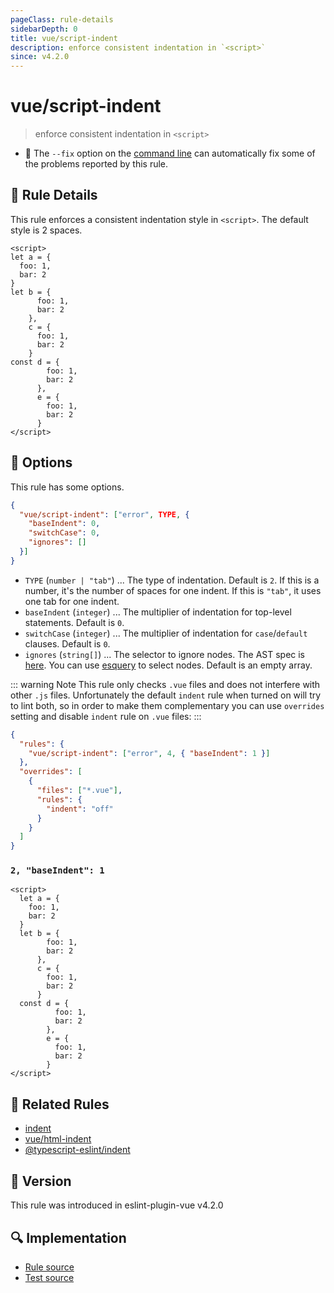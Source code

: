 ```yaml
---
pageClass: rule-details
sidebarDepth: 0
title: vue/script-indent
description: enforce consistent indentation in `<script>`
since: v4.2.0
---
```

# vue/script-indent

> enforce consistent indentation in `<script>`

- :wrench: The `--fix` option on the [command line](https://eslint.org/docs/user-guide/command-line-interface#fixing-problems) can automatically fix some of the problems reported by this rule.

## :book: Rule Details

This rule enforces a consistent indentation style in `<script>`. The default style is 2 spaces.

<eslint-code-block fix :rules="{'vue/script-indent': ['error']}">

```vue
<script>
let a = {
  foo: 1,
  bar: 2
}
let b = {
      foo: 1,
      bar: 2
    },
    c = {
      foo: 1,
      bar: 2
    }
const d = {
        foo: 1,
        bar: 2
      },
      e = {
        foo: 1,
        bar: 2
      }
</script>
```

</eslint-code-block>

## :wrench: Options

This rule has some options.

```json
{
  "vue/script-indent": ["error", TYPE, {
    "baseIndent": 0,
    "switchCase": 0,
    "ignores": []
  }]
}
```

- `TYPE` (`number | "tab"`) ... The type of indentation. Default is `2`. If this is a number, it's the number of spaces for one indent. If this is `"tab"`, it uses one tab for one indent.
- `baseIndent` (`integer`) ... The multiplier of indentation for top-level statements. Default is `0`.
- `switchCase` (`integer`) ... The multiplier of indentation for `case`/`default` clauses. Default is `0`.
- `ignores` (`string[]`) ... The selector to ignore nodes. The AST spec is [here](https://github.com/vuejs/vue-eslint-parser/blob/master/docs/ast.md). You can use [esquery](https://github.com/estools/esquery#readme) to select nodes. Default is an empty array.

::: warning Note
This rule only checks `.vue` files and does not interfere with other `.js` files. Unfortunately the default `indent` rule when turned on will try to lint both, so in order to make them complementary you can use `overrides` setting and disable `indent` rule on `.vue` files:
:::

```json
{
  "rules": {
    "vue/script-indent": ["error", 4, { "baseIndent": 1 }]
  },
  "overrides": [
    {
      "files": ["*.vue"],
      "rules": {
        "indent": "off"
      }
    }
  ]
}
```

### `2, "baseIndent": 1`

<eslint-code-block fix :rules="{'vue/script-indent': ['error', 2, { 'baseIndent': 1 }]}">

```vue
<script>
  let a = {
    foo: 1,
    bar: 2
  }
  let b = {
        foo: 1,
        bar: 2
      },
      c = {
        foo: 1,
        bar: 2
      }
  const d = {
          foo: 1,
          bar: 2
        },
        e = {
          foo: 1,
          bar: 2
        }
</script>
```

</eslint-code-block>

## :couple: Related Rules

- [indent](https://eslint.org/docs/rules/indent)
- [vue/html-indent](./html-indent.md)
- [@typescript-eslint/indent](https://github.com/typescript-eslint/typescript-eslint/blob/main/packages/eslint-plugin/docs/rules/indent.md)

## :rocket: Version

This rule was introduced in eslint-plugin-vue v4.2.0

## :mag: Implementation

- [Rule source](https://github.com/vuejs/eslint-plugin-vue/blob/master/lib/rules/script-indent.js)
- [Test source](https://github.com/vuejs/eslint-plugin-vue/blob/master/tests/lib/rules/script-indent.js)
